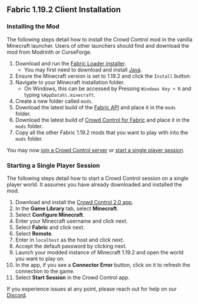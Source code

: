 ## Fabric 1.19.2 Client Installation

### Installing the Mod

The following steps detail how to install the Crowd Control mod in the vanilla Minecraft launcher.
Users of other launchers should find and download the mod from Modrinth or CurseForge.

1. Download and run the [Fabric Loader installer](https://fabricmc.net/use/installer/).
    - You may first need to download and install [Java](https://adoptium.net/temurin/releases/).
2. Ensure the Minecraft version is set to 1.19.2 and click the `Install` button.
3. Navigate to your Minecraft installation folder.
    - On Windows, this can be accessed by Pressing `Windows Key + R` and typing
      `%AppData%\.minecraft`.
4. Create a new folder called `mods`.
5. Download the latest build of the
   [Fabric API](https://modrinth.com/mod/fabric-api/versions?g=1.19.2&c=release)
   and place it in the `mods` folder.
6. Download the latest build of
   [Crowd Control for Fabric](https://modrinth.com/mod/crowdcontrol/versions?l=fabric&g=1.19.2)
   and place it in the `mods` folder.
7. Copy all the other Fabric 1.19.2 mods that you want to play with into the `mods` folder.

You may now [join a Crowd Control server](fabric_joining_a_server.md) or
[start a single player session](#starting-a-single-player-session).

### Starting a Single Player Session

The following steps detail how to start a Crowd Control session on a single player world. It assumes
you have already downloaded and installed the mod.

1. Download and install the [Crowd Control 2.0 app](https://beta.crowdcontrol.live/).
2. In the **Game Library** tab, select **Minecraft**.
3. Select **Configure Minecraft**.
4. Enter your Minecraft username and click next.
5. Select **Fabric** and click next.
6. Select **Remote**.
7. Enter in `localhost` as the host and click next.
8. Accept the default password by clicking next.
9. Launch your modded instance of Minecraft 1.19.2 and open the world you want to play on.
10. In the app, if you see a **Connector Error** button, click on it to refresh the connection to
    the game.
11. Select **Start Session** in the Crowd Control app.

If you experience issues at any point, please reach out for help on our
[Discord](https://discord.gg/warpworld).

